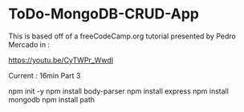 # ToDo-MongoDB-CRUD-App

This is based off of a freeCodeCamp.org tutorial presented by Pedro Mercado in :

https://youtu.be/CyTWPr_WwdI

Current : 16min Part 3

 npm init -y
 npm install body-parser
 npm install express
 npm install mongodb
 npm install path





